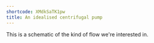 ```yaml
---
shortcode: XMdkSaTK1pw
title: An idealised centrifugal pump
---
```


This is a schematic of the kind of flow we're interested in.

